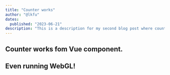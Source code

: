 ```yaml
---
title: "Counter works"
author: "@lkfu"
dates:
  published: "2023-06-21"
description: "This is a description for my second blog post where counter works"
---
```


## Counter works fom Vue component.

<Counter></Counter>

## Even running WebGL!
<WebGLxTriangle></WebGLxTriangle>